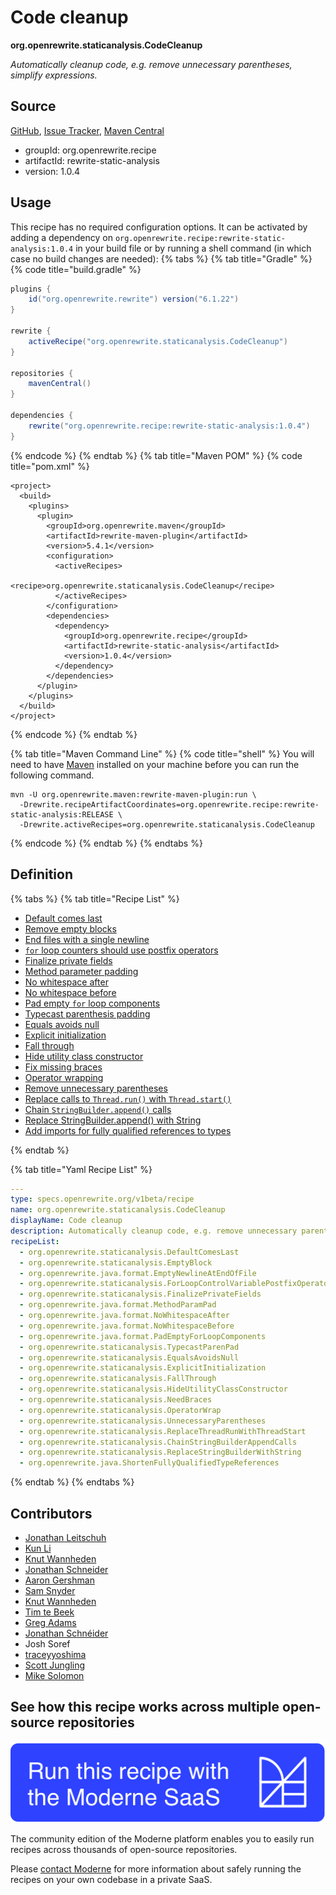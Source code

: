 # Code cleanup

**org.openrewrite.staticanalysis.CodeCleanup**

_Automatically cleanup code, e.g. remove unnecessary parentheses, simplify expressions._

## Source

[GitHub](https://github.com/openrewrite/rewrite-static-analysis/blob/main/src/main/resources/META-INF/rewrite/static-analysis.yml), [Issue Tracker](https://github.com/openrewrite/rewrite-static-analysis/issues), [Maven Central](https://central.sonatype.com/artifact/org.openrewrite.recipe/rewrite-static-analysis/1.0.4/jar)

* groupId: org.openrewrite.recipe
* artifactId: rewrite-static-analysis
* version: 1.0.4


## Usage

This recipe has no required configuration options. It can be activated by adding a dependency on `org.openrewrite.recipe:rewrite-static-analysis:1.0.4` in your build file or by running a shell command (in which case no build changes are needed): 
{% tabs %}
{% tab title="Gradle" %}
{% code title="build.gradle" %}
```groovy
plugins {
    id("org.openrewrite.rewrite") version("6.1.22")
}

rewrite {
    activeRecipe("org.openrewrite.staticanalysis.CodeCleanup")
}

repositories {
    mavenCentral()
}

dependencies {
    rewrite("org.openrewrite.recipe:rewrite-static-analysis:1.0.4")
}
```
{% endcode %}
{% endtab %}
{% tab title="Maven POM" %}
{% code title="pom.xml" %}
```markup
<project>
  <build>
    <plugins>
      <plugin>
        <groupId>org.openrewrite.maven</groupId>
        <artifactId>rewrite-maven-plugin</artifactId>
        <version>5.4.1</version>
        <configuration>
          <activeRecipes>
            <recipe>org.openrewrite.staticanalysis.CodeCleanup</recipe>
          </activeRecipes>
        </configuration>
        <dependencies>
          <dependency>
            <groupId>org.openrewrite.recipe</groupId>
            <artifactId>rewrite-static-analysis</artifactId>
            <version>1.0.4</version>
          </dependency>
        </dependencies>
      </plugin>
    </plugins>
  </build>
</project>
```
{% endcode %}
{% endtab %}

{% tab title="Maven Command Line" %}
{% code title="shell" %}
You will need to have [Maven](https://maven.apache.org/download.cgi) installed on your machine before you can run the following command.

```shell
mvn -U org.openrewrite.maven:rewrite-maven-plugin:run \
  -Drewrite.recipeArtifactCoordinates=org.openrewrite.recipe:rewrite-static-analysis:RELEASE \
  -Drewrite.activeRecipes=org.openrewrite.staticanalysis.CodeCleanup
```
{% endcode %}
{% endtab %}
{% endtabs %}

## Definition

{% tabs %}
{% tab title="Recipe List" %}
* [Default comes last](../staticanalysis/defaultcomeslast.md)
* [Remove empty blocks](../staticanalysis/emptyblock.md)
* [End files with a single newline](../java/format/emptynewlineatendoffile.md)
* [`for` loop counters should use postfix operators](../staticanalysis/forloopcontrolvariablepostfixoperators.md)
* [Finalize private fields](../staticanalysis/finalizeprivatefields.md)
* [Method parameter padding](../java/format/methodparampad.md)
* [No whitespace after](../java/format/nowhitespaceafter.md)
* [No whitespace before](../java/format/nowhitespacebefore.md)
* [Pad empty `for` loop components](../java/format/pademptyforloopcomponents.md)
* [Typecast parenthesis padding](../staticanalysis/typecastparenpad.md)
* [Equals avoids null](../staticanalysis/equalsavoidsnull.md)
* [Explicit initialization](../staticanalysis/explicitinitialization.md)
* [Fall through](../staticanalysis/fallthrough.md)
* [Hide utility class constructor](../staticanalysis/hideutilityclassconstructor.md)
* [Fix missing braces](../staticanalysis/needbraces.md)
* [Operator wrapping](../staticanalysis/operatorwrap.md)
* [Remove unnecessary parentheses](../staticanalysis/unnecessaryparentheses.md)
* [Replace calls to `Thread.run()` with `Thread.start()`](../staticanalysis/replacethreadrunwiththreadstart.md)
* [Chain `StringBuilder.append()` calls](../staticanalysis/chainstringbuilderappendcalls.md)
* [Replace StringBuilder.append() with String](../staticanalysis/replacestringbuilderwithstring.md)
* [Add imports for fully qualified references to types](../java/shortenfullyqualifiedtypereferences.md)

{% endtab %}

{% tab title="Yaml Recipe List" %}
```yaml
---
type: specs.openrewrite.org/v1beta/recipe
name: org.openrewrite.staticanalysis.CodeCleanup
displayName: Code cleanup
description: Automatically cleanup code, e.g. remove unnecessary parentheses, simplify expressions.
recipeList:
  - org.openrewrite.staticanalysis.DefaultComesLast
  - org.openrewrite.staticanalysis.EmptyBlock
  - org.openrewrite.java.format.EmptyNewlineAtEndOfFile
  - org.openrewrite.staticanalysis.ForLoopControlVariablePostfixOperators
  - org.openrewrite.staticanalysis.FinalizePrivateFields
  - org.openrewrite.java.format.MethodParamPad
  - org.openrewrite.java.format.NoWhitespaceAfter
  - org.openrewrite.java.format.NoWhitespaceBefore
  - org.openrewrite.java.format.PadEmptyForLoopComponents
  - org.openrewrite.staticanalysis.TypecastParenPad
  - org.openrewrite.staticanalysis.EqualsAvoidsNull
  - org.openrewrite.staticanalysis.ExplicitInitialization
  - org.openrewrite.staticanalysis.FallThrough
  - org.openrewrite.staticanalysis.HideUtilityClassConstructor
  - org.openrewrite.staticanalysis.NeedBraces
  - org.openrewrite.staticanalysis.OperatorWrap
  - org.openrewrite.staticanalysis.UnnecessaryParentheses
  - org.openrewrite.staticanalysis.ReplaceThreadRunWithThreadStart
  - org.openrewrite.staticanalysis.ChainStringBuilderAppendCalls
  - org.openrewrite.staticanalysis.ReplaceStringBuilderWithString
  - org.openrewrite.java.ShortenFullyQualifiedTypeReferences

```
{% endtab %}
{% endtabs %}

## Contributors
* [Jonathan Leitschuh](mailto:jonathan.leitschuh@gmail.com)
* [Kun Li](mailto:kun@moderne.io)
* [Knut Wannheden](mailto:knut@moderne.io)
* [Jonathan Schneider](mailto:jkschneider@gmail.com)
* [Aaron Gershman](mailto:aegershman@gmail.com)
* [Sam Snyder](mailto:sam@moderne.io)
* [Knut Wannheden](mailto:knut.wannheden@mobi.ch)
* [Tim te Beek](mailto:tim@moderne.io)
* [Greg Adams](mailto:greg@moderne.io)
* [Jonathan Schnéider](mailto:jkschneider@gmail.com)
* Josh Soref
* [traceyyoshima](mailto:tracey.yoshima@gmail.com)
* [Scott Jungling](mailto:scott.jungling@gmail.com)
* [Mike Solomon](mailto:mike@moderne.io)


## See how this recipe works across multiple open-source repositories

[![Moderne Link Image](/.gitbook/assets/ModerneRecipeButton.png)](https://app.moderne.io/recipes/org.openrewrite.staticanalysis.CodeCleanup)

The community edition of the Moderne platform enables you to easily run recipes across thousands of open-source repositories.

Please [contact Moderne](https://moderne.io/product) for more information about safely running the recipes on your own codebase in a private SaaS.
